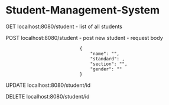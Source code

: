# Student-Management-System

GET localhost:8080/student - list of all students



POST localhost:8080/student - post new student
                            - request body 
                       
                                {
                                    "name": "",
                                    "standard": ,
                                    "section": "",
                                    "gender": ""
                                }
                                
UPDATE localhost:8080/student/id


DELETE localhost:8080/student/id
